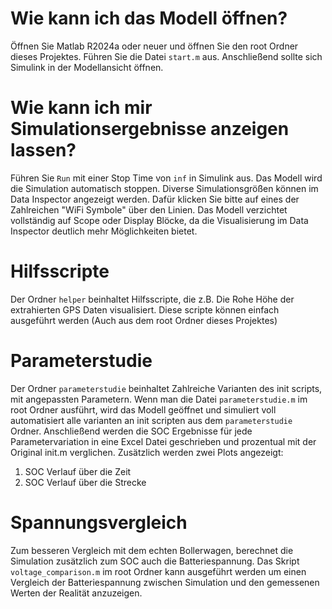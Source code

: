 # Wie kann ich das Modell öffnen?
Öffnen Sie Matlab R2024a oder neuer und öffnen Sie den root Ordner dieses Projektes. Führen Sie die Datei `start.m` aus. Anschließend sollte sich Simulink in der Modellansicht öffnen.

# Wie kann ich mir Simulationsergebnisse anzeigen lassen?
Führen Sie `Run` mit einer Stop Time von `inf` in Simulink aus. Das Modell wird die Simulation automatisch stoppen. Diverse Simulationsgrößen können im Data Inspector angezeigt werden. Dafür klicken Sie bitte auf eines der Zahlreichen "WiFi Symbole" über den Linien. Das Modell verzichtet vollständig auf Scope oder Display Blöcke, da die Visualisierung im Data Inspector deutlich mehr Möglichkeiten bietet.

# Hilfsscripte
Der Ordner `helper` beinhaltet Hilfsscripte, die z.B. Die Rohe Höhe der extrahierten GPS Daten visualisiert. Diese scripte können einfach ausgeführt werden (Auch aus dem root Ordner dieses Projektes)

# Parameterstudie
Der Ordner `parameterstudie` beinhaltet Zahlreiche Varianten des init scripts, mit angepassten Parametern. Wenn man die Datei `parameterstudie.m` im root Ordner ausführt, wird das Modell geöffnet und simuliert voll automatisiert alle varianten an init scripten aus dem `parameterstudie` Ordner. Anschließend werden die SOC Ergebnisse für jede Parametervariation in eine Excel Datei geschrieben und prozentual mit der Original init.m verglichen. Zusätzlich werden zwei Plots angezeigt:
1. SOC Verlauf über die Zeit
2. SOC Verlauf über die Strecke

# Spannungsvergleich
Zum besseren Vergleich mit dem echten Bollerwagen, berechnet die Simulation zusätzlich zum SOC auch die Batteriespannung. Das Skript `voltage_comparison.m` im root Ordner kann ausgeführt werden um einen Vergleich der Batteriespannung zwischen Simulation und den gemessenen Werten der Realität anzuzeigen.
